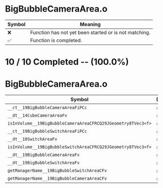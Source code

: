 # BigBubbleCameraArea.o
| Symbol | Meaning 
| ------------- | ------------- 
| :x: | Function has not yet been started or is not matching. 
| :white_check_mark: | Function is completed. 


# 10 / 10 Completed -- (100.0%)
# BigBubbleCameraArea.o
| Symbol | Decompiled? |
| ------------- | ------------- |
| `__ct__19BigBubbleCameraAreaFiPCc` | :white_check_mark: |
| `__dt__14CubeCameraAreaFv` | :white_check_mark: |
| `isInVolume__19BigBubbleCameraAreaCFRCQ29JGeometry8TVec3<f>` | :white_check_mark: |
| `__ct__19BigBubbleSwitchAreaFiPCc` | :white_check_mark: |
| `__dt__10SwitchAreaFv` | :white_check_mark: |
| `isInVolume__19BigBubbleSwitchAreaCFRCQ29JGeometry8TVec3<f>` | :white_check_mark: |
| `__dt__19BigBubbleCameraAreaFv` | :white_check_mark: |
| `__dt__19BigBubbleSwitchAreaFv` | :white_check_mark: |
| `getManagerName__19BigBubbleSwitchAreaCFv` | :white_check_mark: |
| `getManagerName__19BigBubbleCameraAreaCFv` | :white_check_mark: |
